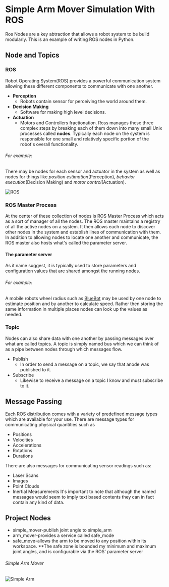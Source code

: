 # Simple Arm Mover Simulation With ROS
Ros Nodes are a key abtraction that allows a robot system to be build modularly.
This is an example of writing ROS nodes in Python.
## Node and Topics
### ROS
Robot Operating System(ROS) provides a powerful communication system allowing these different components to communicate with one another.
* **Perception**
  * Robots contain sensor for  perceiving the world around them.
* **Decision Making**
  * Software for making high level decisions.
* **Actuation**
  * Motors and Controllers fractionation.
Ross manages these three complex steps by breaking each of them down into many small Unix processes called **nodes**. Typically each node on the system is responsible for one small and relatively specific portion of the robot's overall functionality.
###### For example:
There may be nodes for each sensor and actuator in the system as well as nodes for things like *position estimation*(Perception), *behavior execution*(Decision Making) and *motor control*(Actuation).

![ROS](https://github.com/fouliex/SimpleArmMoverWithROS/blob/master/misc/ROS.JPG)

### ROS Master Process
At the center of these collection of nodes is ROS Master Process which acts as a sort of manager of all the nodes. The ROS master maintains a registry of all the active nodes on a system.  It then allows each node to discover other nodes in the system and establish lines of communication with them. In addition to allowing nodes to locate one another and communicate, the ROS master also hosts what's called the parameter server.

#### The parameter server
As it name suggest, it is typically used to store parameters and configuration values that are shared amongst the running nodes.
###### For example:
A mobile robots wheel radius such as [BlueBot](https://github.com/fouliex/BlueBot) may be used by one node to estimate position and by another to calculate speed. Rather then storing the same information in multiple places nodes can look up the values as needed.

### Topic
Nodes can also share data with one another by passing messages over what are called topics.
A topic is simply named bus which we can  think of as a pipe between nodes through which messages flow. 
* Publish
  * In order to send a message on a topic, we say that anode was published to it.
* Subscribe
  * Likewise to receive a message on a topic I know and must subscribe to it.

## Message Passing
Each ROS distribution comes with a variety of predefined message types which are available for your use.
There are message types for communicating physical quantities such as
* Positions
* Velocities
* Accelerations
* Rotations
* Durations

There are also messages for communicating sensor readings such as:
* Laser Scans
* Images
* Point Clouds
* Inertial Measurements
It's important to note that although the named messages would seem to imply text based contents they can in fact contain any kind of data.


##  Project Nodes
* simple_mover-publish joint angle to simple_arm
* arm_mover-provides a service called safe_mode
* safe_move-allows the arm to be moved to any position within its workspace.
**The safe zone is bounded my minimum and maximum joint angles, and is configurable via the ROS' parameter server

###### Simple Arm Mover 
![Simple Arm](https://github.com/fouliex/SimpleArmMoverWithROS/blob/master/misc/simple_arm.gif)
